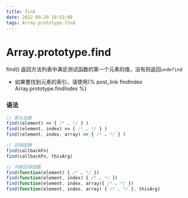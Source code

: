 ```yaml
---
title: find
date: 2022-09-20 18:53:08
tags: Array.prototype.find
---
```


# Array.prototype.find

find() 返回方法列表中满足测试函数的第一个元素的值，没有则返回`undefind`

- 如果要找到元素的索引，请使用{% post_link findIndex Array.prototype.findIndex %}

### 语法

```javascript
// 箭头函数
find((element) => { /* … */ } )
find((element, index) => { /* … */ } )
find((element, index, array) => { /* … */ } )

// 回调函数
find(callbackFn)
find(callbackFn, thisArg)

// 内联回调函数
find(function(element) { /* … */ })
find(function(element, index) { /* … */ })
find(function(element, index, array){ /* … */ })
find(function(element, index, array) { /* … */ }, thisArg)
```
